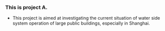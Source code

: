 ### This is project A. 
* This project is aimed at investigating the current situation of water side system operation of large public buildings, especially in Shanghai. 
